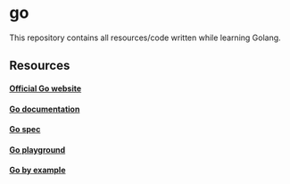 # go

This repository contains all resources/code written while learning Golang.

## Resources

#### [Official Go website](http://golang.org/)


#### [Go documentation](https://golang.org/doc/)

#### [Go spec](https://golang.org/ref/spec)

#### [Go playground](https://play.golang.org/p/tnWMjr16Mm)

#### [Go by example](https://gobyexample.com/)